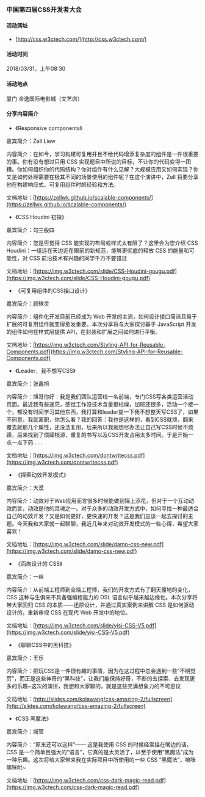 ### 中国第四届CSS开发者大会

#### 活动网址

- [http://css.w3ctech.com/](http://css.w3ctech.com/)

#### 活动时间

 2018/03/31，上午08:30

#### 活动地点

厦门 金逸国际电影城（文艺店）

#### 分享内容简介

- 《Responsive components》

嘉宾简介：Zell Liew

内容简介：在如今，学习构建可复用并且不给代码增添复杂度的组件是一件很重要的事。你有没有想过只用 CSS 实现题目中所说的目标，不让你的代码变得一团糟。你如何组织你的代码结构？你对组件有什么见解？大规模应用又如何实现？你又是如何处理需要在极其不同的场景使用的组件呢？在这个演讲中，Zell 将要分享他在构建响应式、可复用组件时的经验和方法。

文档地址：[https://zellwk.github.io/scalable-components/](https://zellwk.github.io/scalable-components/)

- 《CSS Houdini 初探》

嘉宾简介：勾三股四

内容简介：您是否觉得 CSS 能实现的布局或样式太有限了？这里会为您介绍 CSS Houdini：一组远在天边近在眼前的新规范，能够更彻底的释放 CSS 的能量和可能性，对 CSS 前沿技术有兴趣的同学千万不要错过

文档地址：[https://img.w3ctech.com/slide/CSS-Houdini-gougu.pdf](https://img.w3ctech.com/slide/CSS-Houdini-gougu.pdf)

- 《可复用组件的CSS接口设计》

嘉宾简介：顾轶灵

内容简介：组件化开发目前已经成为 Web 开发的主流，如何设计接口简洁且易于扩展的可复用组件就变得愈发重要。本次分享将与大家探讨基于 JavaScript 开发的组件如何在样式层提供 API，在封装和扩展之间如何进行平衡。

文档地址：[https://img.w3ctech.com/Styling-API-for-Reusable-Components.pdf](https://img.w3ctech.com/Styling-API-for-Reusable-Components.pdf)

- 《Leader，我不想写CSS》

嘉宾简介：张鑫旭

内容简介：旭哥你好：我是我们团队运营线一名前端，专门CSS写各类运营活动页面。最近我有些迷茫，感觉工作没技术含量很枯燥，加班还很多，活动一个接一个，都没有时间学习其他东西，我打算和leader提一下我不想整天写CSS了，如果不同意，我就离职，你怎么看？我的回答：我也是这样的，看到CSS就烦，翻来覆去就那几个属性，还没法复用，后来所以我就想尽办法让自己写CSS时候不烦躁，后来找到了烦躁根源，重复的书写以及CSS开发占用太多时间。于是开始一点一点下药……

文档地址：[https://img.w3ctech.com/dontwritecss.pdf](https://img.w3ctech.com/dontwritecss.pdf)

- 《探索动效开发模式》

嘉宾简介：大漠

内容简介：动效对于Web应用而言很多时候能做到锦上添花，但对于一个互动动效而言，动效是他的灵魂之一。对于众多的动效开发方式中，如何寻找一种最适合自己的动效开发？又是如何更好，更快速的开发？这是我们应该一起去探讨的主题。今天我和大家就一起聊聊，我近几年来对动效开发模式的一些心得，希望大家喜欢！

文档地址：[https://img.w3ctech.com/slide/damo-css-new.pdf](https://img.w3ctech.com/slide/damo-css-new.pdf)

- 《面向设计的 CSS》

嘉宾简介：一丝

内容简介：从前端工程师到全端工程师，我们的开发方式有了翻天覆地的变化，CSS 这种与生俱来不具备强编程能力的 DSL 语言似乎越来越边缘化。本次分享将带大家回归 CSS 的本质——还原设计，并通过真实案例来讲解 CSS 是如何驱动设计的，重新审视 CSS 在现代 Web 开发中的地位。

文档地址：[https://img.w3ctech.com/slide/yisi-CSS-V5.pdf](https://img.w3ctech.com/slide/yisi-CSS-V5.pdf)

- 《聊聊CSS中的黑科技》

嘉宾简介：王乐

内容简介：把玩CSS是一件很有趣的事情，因为在这过程中总会遇到一些“不明觉厉”，而正是这些神奇的“黑科技”，让我们能保持好奇，不断的去探索、去发现更多的乐趣~这次的演讲，我想和大家聊的，就是这些充满想象力的不可思议

文档地址：[http://slides.com/kolawang/css-amazing-2/fullscreen](http://slides.com/kolawang/css-amazing-2/fullscreen)

- 《CSS 黑魔法》

嘉宾简介：城管

内容简介：“原来还可以这样”—— 这是我使用 CSS 的时候经常挂在嘴边的话。CSS 是一个简单且强大的“语言”，它真的是太灵活了，以至于使用“黑魔法”成为一种乐趣。这次将给大家带来我在实际项目中所使用的一些 CSS “黑魔法”，嘛咪嘛咪哄~

文档地址：[https://img.w3ctech.com/css-dark-magic-read.pdf](https://img.w3ctech.com/css-dark-magic-read.pdf)

